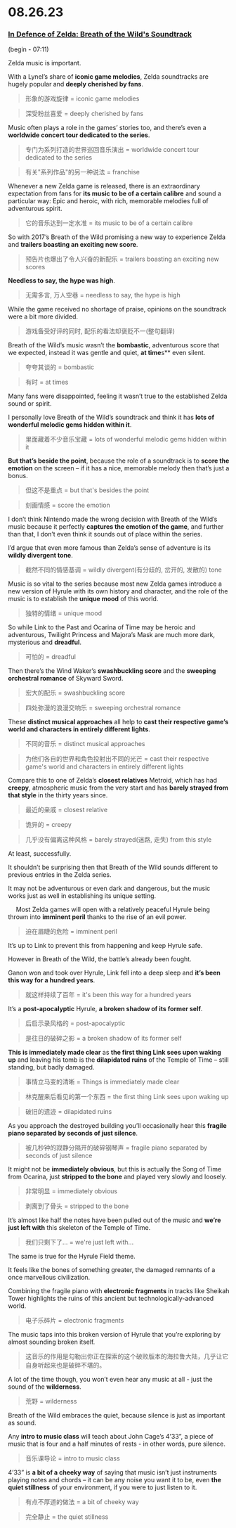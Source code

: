 # 08.26.23
### [In Defence of Zelda: Breath of the Wild's Soundtrack](https://www.youtube.com/watch?v=0TDN2qKjtck&t=10s)
(begin - 07:11)

Zelda music is important.

With a Lynel’s share of **iconic game melodies**, Zelda soundtracks are hugely popular and **deeply cherished by fans**.
>形象的游戏旋律 = iconic game melodies

>深受粉丝喜爱 = deeply cherished by fans

Music often plays a role in the games’ stories too, and there’s even a **worldwide concert tour dedicated to the series**.
>专门为系列打造的世界巡回音乐演出 = worldwide concert tour dedicated to the series

>有关"系列作品"的另一种说法 = franchise

Whenever a new Zelda game is released, there is an extraordinary expectation from fans for **its music to be of a certain calibre** and sound a particular way: Epic and heroic, with rich, memorable melodies full of adventurous spirit.
>它的音乐达到一定水准 = its music to be of a certain calibre

So with 2017’s Breath of the Wild promising a new way to experience Zelda and **trailers boasting an exciting new score**.
>预告片也爆出了令人兴奋的新配乐 = trailers boasting an exciting new scores 

**Needless to say, the hype was high**.
>无需多言, 万人空巷 = needless to say, the hype is high

While the game received no shortage of praise, opinions on the soundtrack were a bit more divided.
>游戏备受好评的同时, 配乐的看法却褒贬不一(整句翻译)

Breath of the Wild’s music wasn’t the **bombastic**, adventurous score that we expected, instead it was gentle and quiet, **at time**s** even silent.
>夸夸其谈的 = bombastic

>有时 = at times

Many fans were disappointed, feeling it wasn’t true to the established Zelda sound or spirit.

I personally love Breath of the Wild’s soundtrack and think it has **lots of wonderful melodic gems hidden within it**.
>里面藏着不少音乐宝藏 = lots of wonderful melodic gems hidden within it

**But that’s beside the point**, because the role of a soundtrack is to **score the emotion** on the screen – if it has a nice, memorable melody then that’s just a bonus.
>但这不是重点 = but that's besides the point

>刻画情感 = score the emotion

I don’t think Nintendo made the wrong decision with Breath of the Wild’s music because it perfectly **captures the emotion of the game**, and further than that, I don’t even think it sounds out of place within the series.
>

I’d argue that even more famous than Zelda’s sense of adventure is its **wildly divergent tone**.
>截然不同的情感基调 = wildly divergent(有分歧的, 岔开的, 发散的) tone

Music is so vital to the series because most new Zelda games introduce a new version of Hyrule with its own history and character, and the role of the music is to establish the **unique mood** of this world.
>独特的情绪 = unique mood

So while Link to the Past and Ocarina of Time may be heroic and adventurous, Twilight Princess and Majora’s Mask are much more dark, mysterious and **dreadful**.
>可怕的 = dreadful

Then there’s the Wind Waker’s **swashbuckling score** and the **sweeping orchestral romance** of Skyward Sword.
>宏大的配乐 = swashbuckling score

>四处弥漫的浪漫交响乐 = sweeping orchestral romance

These **distinct musical approaches** all help to **cast their respective game’s world and characters in entirely different lights**.
>不同的音乐 = distinct musical approaches

>为他们各自的世界和角色投射出不同的光芒 = cast their respective game's world and characters in entirely different lights

Compare this to one of Zelda’s **closest relatives** Metroid, which has had **creepy**, atmospheric music from the very start and has **barely strayed from that style** in the thirty years since.
>最近的亲戚 = closest relative

>诡异的 = creepy

>几乎没有偏离这种风格 = barely strayed(迷路, 走失) from this style

At least, successfully.

It shouldn’t be surprising then that Breath of the Wild sounds different to previous entries in the Zelda series.

It may not be adventurous or even dark and dangerous, but the music works just as well in establishing its unique setting.

 
Most Zelda games will open with a relatively peaceful Hyrule being thrown into **imminent peril** thanks to the rise of an evil power.
>迫在眉睫的危险 = imminent peril

It’s up to Link to prevent this from happening and keep Hyrule safe.

However in Breath of the Wild, the battle’s already been fought.

Ganon won and took over Hyrule, Link fell into a deep sleep and **it’s been this way for a hundred years**.
>就这样持续了百年 = it's been this way for a hundred years

It’s a **post-apocalyptic** Hyrule, **a broken shadow of its former self**.
>后启示录风格的 = post-apocalyptic

>是往日的破碎之影 = a broken shadow of its former self

**This is immediately made clear** as **the first thing Link sees upon waking up** and leaving his tomb is the **dilapidated ruins** of the Temple of Time – still standing, but badly damaged.
>事情立马变的清晰 = Things is immediately made clear

>林克醒来后看见的第一个东西 = the first thing Link sees upon waking up

>破旧的遗迹 = dilapidated ruins

As you approach the destroyed building you’ll occasionally hear this **fragile piano separated by seconds of just silence**.
>被几秒钟的寂静分隔开的破碎钢琴声 = fragile piano separated by seconds of just silence

It might not be **immediately obvious**, but this is actually the Song of Time from Ocarina, just **stripped to the bone** and played very slowly and loosely.
>非常明显 = immediately obvious

>剥离到了骨头 = stripped to the bone

It’s almost like half the notes have been pulled out of the music and **we’re just left with** this skeleton of the Temple of Time.
>我们只剩下了... = we're just left with...

The same is true for the Hyrule Field theme.

It feels like the bones of something greater, the damaged remnants of a once marvellous civilization.

Combining the fragile piano with **electronic fragments** in tracks like Sheikah Tower highlights the ruins of this ancient but technologically-advanced world.
>电子乐碎片 = electronic fragments

The music taps into this broken version of Hyrule that you’re exploring by almost sounding broken itself.
>这音乐的作用是勾勒出你正在探索的这个破败版本的海拉鲁大陆，几乎让它自身听起来也是破碎不堪的。

A lot of the time though, you won’t even hear any music at all - just the sound of the **wilderness**.
>荒野 = wilderness

Breath of the Wild embraces the quiet, because silence is just as important as sound.

Any **intro to music class** will teach about John Cage’s 4’33”, a piece of music that is four and a half minutes of rests -  in other words, pure silence.
>音乐课导论 = intro to music class

4’33” is **a bit of a cheeky way** of saying that music isn’t just instruments playing notes and chords – it can be any noise you want it to be, even **the quiet stillness** of your environment, if you were to just listen to it.
>有点不厚道的做法 = a bit of cheeky way

>完全静止 = the quiet stillness
